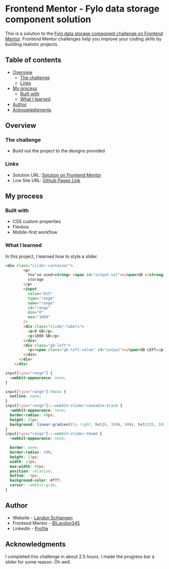 # Frontend Mentor - Fylo data storage component solution

This is a solution to the [Fylo data storage component challenge on Frontend Mentor](https://www.frontendmentor.io/challenges/fylo-data-storage-component-1dZPRbV5n). Frontend Mentor challenges help you improve your coding skills by building realistic projects.

## Table of contents

- [Overview](#overview)
  - [The challenge](#the-challenge)
  - [Links](#links)
- [My process](#my-process)
  - [Built with](#built-with)
  - [What I learned](#what-i-learned)
- [Author](#author)
- [Acknowledgments](#acknowledgments)

## Overview

### The challenge

- Build out the project to the designs provided

### Links

- Solution URL: [Solution on Frontend Mentor]()
- Live Site URL: [Github Pages Link](https://landon345.github.io/frontendmentor-fylo-data-storage-component/)

## My process

### Built with

- CSS custom properties
- Flexbox
- Mobile-first workflow

### What I learned

In this project, I learned how to style a slider.

```html
<div class="slider-container">
        <p>
          You’ve used<strong> <span id="output-val"></span>GB </strong>of your
          storage
        </p>
        <input
          value="815"
          type="range"
          name="range"
          id="range"
          min="0"
          max="1000"
        />
        <div class="slider-labels">
          <p>0 GB</p>
          <p>1000 GB</p>
        </div>
        <div class="gb-left">
          <p><span class="gb-left-value" id="output"></span>GB LEFT</p>
        </div>
      </div>
    </div>
```

```css
input[type="range"] {
  -webkit-appearance: none;
}

input[type="range"]:focus {
  outline: none;
}
input[type="range"]::-webkit-slider-runnable-track {
  -webkit-appearance: none;
  border-radius: 40px;
  height: 15px;
  background: linear-gradient(to right, hsl(6, 100%, 80%), hsl(335, 100%, 65%));
}
input[type="range"]::-webkit-slider-thumb {
  -webkit-appearance: none;

  border: none;
  border-radius: 50%;
  height: 13px;
  width: 13px;
  max-width: 80px;
  position: relative;
  bottom: -1px;
  background-color: #fff;
  cursor: -webkit-grab;
}
```

## Author

- Website - [Landon Schlangen](https://www.landonschlangen.com)
- Frontend Mentor - [@Landon345](https://www.frontendmentor.io/profile/Landon345)
- LinkedIn - [Profile](https://www.linkedin.com/in/landon-schlangen-a3989a16b/)

## Acknowledgments

I completed this challenge in about 2.5 hours. I made the progress bar a slider for some reason. Oh well.
